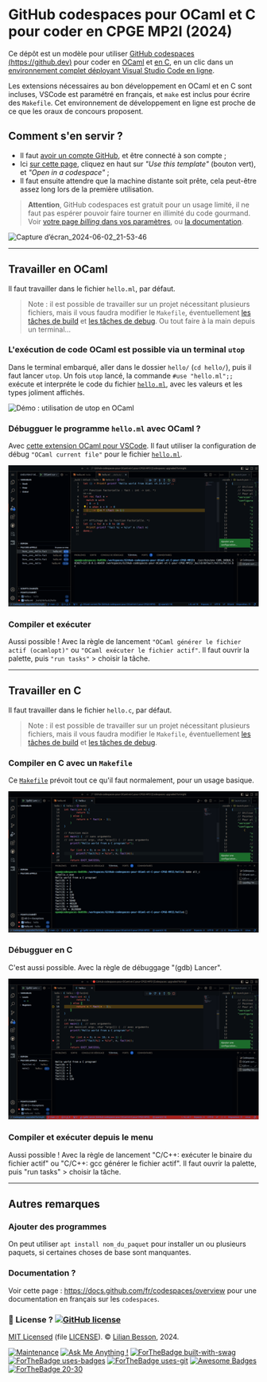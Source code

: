 # GitHub codespaces pour OCaml et C pour coder en CPGE MP2I (2024)

Ce dépôt est un modèle pour utiliser [GitHub codespaces (https://github.dev)](https://github.dev) pour coder en [OCaml](https://ocaml.org) et [en C](https://fr.wikipedia.org/wiki/C_(langage)), en un clic dans un [environnement complet déployant Visual Studio Code en ligne](https://vscode.dev).

Les extensions nécessaires au bon développement en OCaml et en C sont incluses, VSCode est paramétré en français, et `make` est inclus pour écrire des `Makefile`.
Cet environnement de développement en ligne est proche de ce que les oraux de concours proposent.

## Comment s'en servir ?

- Il faut [avoir un compte GitHub](https://github.com/join), et être connecté à son compte ;
- Ici [sur cette page](https://github.com/Naereen/GitHub-codespaces-pour-OCaml-et-C-pour-CPGE-MP2I), cliquez en haut sur *"Use this template"* (bouton vert), et *"Open in a codespace"* ;
- Il faut ensuite attendre que la machine distante soit prête, cela peut-être assez long lors de la première utilisation.

> **Attention**, GitHub codespaces est gratuit pour un usage limité, il ne faut pas espérer pouvoir faire tourner en illimité du code gourmand. Voir [votre page *billing* dans vos paramètres](https://github.com/settings/billing/summary), ou [la documentation](https://docs.github.com/billing/managing-billing-for-github-codespaces/about-billing-for-github-codespaces).

![Capture d’écran_2024-06-02_21-53-46](https://github.com/Naereen/GitHub-codespaces-pour-OCaml-et-C-pour-CPGE-MP2I/assets/11994719/d2e0c3ef-820d-423d-94b2-001761fbce04)

-----

## Travailler en OCaml
Il faut travailler dans le fichier `hello.ml`, par défaut.

> Note : il est possible de travailler sur un projet nécessitant plusieurs fichiers, mais il vous faudra modifier le `Makefile`, éventuellement [les tâches de build](.vscode/tasks.json) et [les tâches de debug](.vscode/launch.json).
Ou tout faire à la main depuis un terminal...

### L'exécution de code OCaml est possible via un terminal `utop`
Dans le terminal embarqué, aller dans le dossier `hello/` (`cd hello/`), puis il faut lancer `utop`.
Un fois `utop` lancé, la commande `#use "hello.ml";;` exécute et interpréte le code du fichier [`hello.ml`](hello/hello.ml), avec les valeurs et les types joliment affichés.

![Démo : utilisation de utop en OCaml ](screenshots/demo_utop.pn)

### Débugguer le programme `hello.ml` avec OCaml ?
Avec [cette extension OCaml pour VSCode](https://marketplace.visualstudio.com/items?itemName=ocamllabs.ocaml-platform#debugging-ocaml-programs-experimental).
Il faut utiliser la configuration de débug `"OCaml current file"` pour le fichier [`hello.ml`](hello/hello.ml).

![Démo : débug en OCaml](screenshots/demo_debug_ocaml.png)

### Compiler et exécuter
Aussi possible ! Avec la règle de lancement `"OCaml générer le fichier actif (ocamlopt)"` ou `"OCaml exécuter le fichier actif"`.
Il faut ouvrir la palette, puis `"run tasks"` > choisir la tâche.

-----

## Travailler en C
Il faut travailler dans le fichier `hello.c`, par défaut.

> Note : il est possible de travailler sur un projet nécessitant plusieurs fichiers, mais il vous faudra modifier le `Makefile`, éventuellement [les tâches de build](.vscode/tasks.json) et [les tâches de debug](.vscode/launch.json).

### Compiler en C avec un `Makefile`
Ce [`Makefile`](hello/Makefile) prévoit tout ce qu'il faut normalement, pour un usage basique.

![Démo : utilisation du Makefile en C](screenshots/demo_makefile_c.png)

### Débugguer en C
C'est aussi possible. Avec la règle de débuggage "(gdb) Lancer".

![Démo : débug en C](screenshots/demo_debug_c.png)

### Compiler et exécuter depuis le menu
Aussi possible ! Avec la règle de lancement "C/C++: exécuter le binaire du fichier actif" ou "C/C++: gcc générer le fichier actif".
Il faut ouvrir la palette, puis "run tasks" > choisir la tâche.

----

## Autres remarques

### Ajouter des programmes
On peut utiliser `apt install nom_du_paquet` pour installer un ou plusieurs paquets, si certaines choses de base sont manquantes.

### Documentation ?
Voir cette page : <https://docs.github.com/fr/codespaces/overview> pour une documentation en français sur les `codespaces`.

### :scroll: License ? [![GitHub license](https://img.shields.io/github/license/Naereen/GitHub-codespaces-pour-OCaml-et-C-pour-CPGE-MP2I.svg)](https://github.com/Naereen/GitHub-codespaces-pour-OCaml-et-C-pour-CPGE-MP2I/blob/master/LICENSE)
[MIT Licensed](https://lbesson.mit-license.org/) (file [LICENSE](LICENSE)).
© [Lilian Besson](https://GitHub.com/Naereen), 2024.

[![Maintenance](https://img.shields.io/badge/Maintained%3F-yes-green.svg)](https://GitHub.com/Naereen/GitHub-codespaces-pour-OCaml-et-C-pour-CPGE-MP2I/graphs/commit-activity)
[![Ask Me Anything !](https://img.shields.io/badge/Ask%20me-anything-1abc9c.svg)](https://GitHub.com/Naereen/ama)
[![ForTheBadge built-with-swag](http://ForTheBadge.com/images/badges/built-with-swag.svg)](https://GitHub.com/Naereen)
[![ForTheBadge uses-badges](http://ForTheBadge.com/images/badges/uses-badges.svg)](http://ForTheBadge.com)
[![ForTheBadge uses-git](http://ForTheBadge.com/images/badges/uses-git.svg)](https://GitHub.com/)
[![Awesome Badges](https://img.shields.io/badge/badges-awesome-green.svg)](https://github.com/Naereen/badges)
[![ForTheBadge 20-30](http://ForTheBadge.com/images/badges/ages-20-30.svg)](http://ForTheBadge.com)
